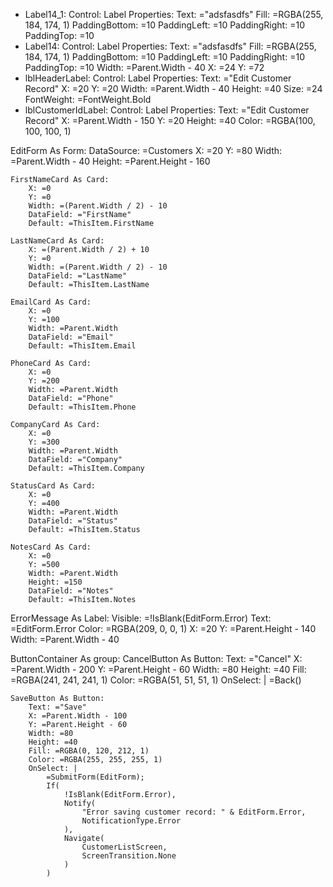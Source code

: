 - Label14_1:
    Control: Label
    Properties:
      Text: ="adsfasdfs"
      Fill: =RGBA(255, 184, 174, 1)
      PaddingBottom: =10
      PaddingLeft: =10
      PaddingRight: =10
      PaddingTop: =10
- Label14:
    Control: Label
    Properties:
      Text: ="adsfasdfs"
      Fill: =RGBA(255, 184, 174, 1)
      PaddingBottom: =10
      PaddingLeft: =10
      PaddingRight: =10
      PaddingTop: =10
      Width: =Parent.Width - 40
      X: =24
      Y: =72
- lblHeaderLabel:
    Control: Label
    Properties:
        Text: ="Edit Customer Record"
        X: =20
        Y: =20
        Width: =Parent.Width - 40
        Height: =40
        Size: =24
        FontWeight: =FontWeight.Bold
- lblCustomerIdLabel:
    Control: Label
    Properties: 
        Text: ="Edit Customer Record"
        X: =Parent.Width - 150
        Y: =20
        Height: =40
        Color: =RGBA(100, 100, 100, 1)

EditForm As Form:
    DataSource: =Customers
    X: =20
    Y: =80
    Width: =Parent.Width - 40
    Height: =Parent.Height - 160
    
    FirstNameCard As Card:
        X: =0
        Y: =0
        Width: =(Parent.Width / 2) - 10
        DataField: ="FirstName"
        Default: =ThisItem.FirstName

    LastNameCard As Card:
        X: =(Parent.Width / 2) + 10
        Y: =0
        Width: =(Parent.Width / 2) - 10
        DataField: ="LastName"
        Default: =ThisItem.LastName

    EmailCard As Card:
        X: =0
        Y: =100
        Width: =Parent.Width
        DataField: ="Email"
        Default: =ThisItem.Email

    PhoneCard As Card:
        X: =0
        Y: =200
        Width: =Parent.Width
        DataField: ="Phone"
        Default: =ThisItem.Phone

    CompanyCard As Card:
        X: =0
        Y: =300
        Width: =Parent.Width
        DataField: ="Company"
        Default: =ThisItem.Company

    StatusCard As Card:
        X: =0
        Y: =400
        Width: =Parent.Width
        DataField: ="Status"
        Default: =ThisItem.Status
        
    NotesCard As Card:
        X: =0
        Y: =500
        Width: =Parent.Width
        Height: =150
        DataField: ="Notes"
        Default: =ThisItem.Notes

ErrorMessage As Label:
    Visible: =!IsBlank(EditForm.Error)
    Text: =EditForm.Error
    Color: =RGBA(209, 0, 0, 1)
    X: =20
    Y: =Parent.Height - 140
    Width: =Parent.Width - 40

ButtonContainer As group:
    CancelButton As Button:
        Text: ="Cancel"
        X: =Parent.Width - 200
        Y: =Parent.Height - 60
        Width: =80
        Height: =40
        Fill: =RGBA(241, 241, 241, 1)
        Color: =RGBA(51, 51, 51, 1)
        OnSelect: |
            =Back()

    SaveButton As Button:
        Text: ="Save"
        X: =Parent.Width - 100
        Y: =Parent.Height - 60
        Width: =80
        Height: =40
        Fill: =RGBA(0, 120, 212, 1)
        Color: =RGBA(255, 255, 255, 1)
        OnSelect: |
            =SubmitForm(EditForm);
            If(
                !IsBlank(EditForm.Error),
                Notify(
                    "Error saving customer record: " & EditForm.Error,
                    NotificationType.Error
                ),
                Navigate(
                    CustomerListScreen,
                    ScreenTransition.None
                )
            )
```